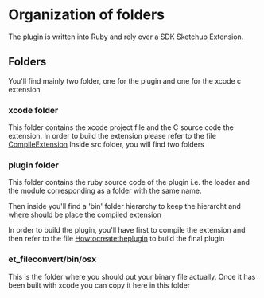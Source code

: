 # Organization of folders

The plugin is written into Ruby and rely over a SDK Sketchup Extension.

## Folders 

You'll find mainly two folder, one for the plugin and one for the xcode c extension 

### xcode folder

This folder contains the xcode project file and the C source code the extension.
In order to build the extension please refer to the file [CompileExtension](./CompileExtension.md)
Inside src folder, you will find two folders 

### plugin folder

This folder contains the ruby source code of the plugin i.e. the loader and the module corresponding as a folder with the same name.

Then inside you'll find a 'bin' folder hierarchy to keep the hierarcht and where should be place the compiled extension 

In order to build the plugin, you'll have first to compile the extension and then refer to the file [Howtocreatetheplugin](./Howtocreatetheplugin.md) to build the final plugin

### et_fileconvert/bin/osx 

This is the folder where you should put your binary file actually.
Once it has been built with xcode you can copy it here in this folder

